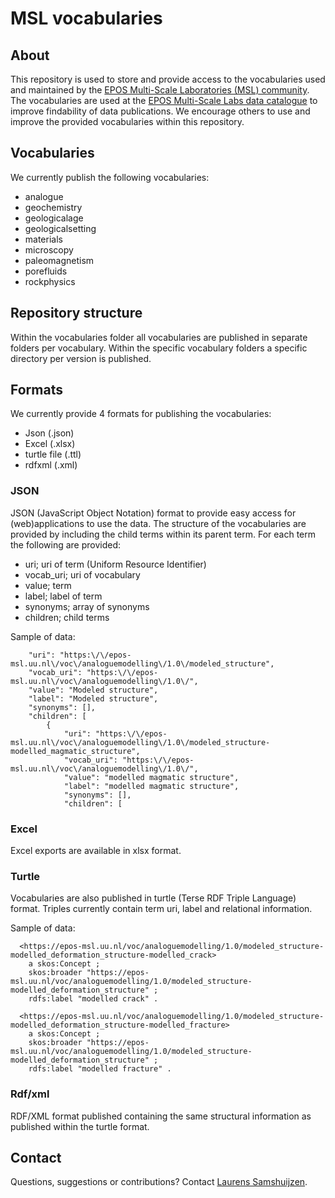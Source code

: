 # MSL vocabularies

## About

This repository is used to store and provide access to the vocabularies used and maintained by the [EPOS Multi-Scale 
Laboratories (MSL) community](https://www.epos-eu.org/tcs/multi-scale-laboratories). The vocabularies are used at the 
[EPOS Multi-Scale Labs data catalogue](https://epos-msl.uu.nl/) to improve findability of data publications. We 
encourage others to use and improve the provided vocabularies within this repository.

## Vocabularies

We currently publish the following vocabularies:
- analogue
- geochemistry
- geologicalage
- geologicalsetting
- materials
- microscopy
- paleomagnetism
- porefluids
- rockphysics

## Repository structure

Within the vocabularies folder all vocabularies are published in separate folders per vocabulary. Within the specific 
vocabulary folders a specific directory per version is published.

## Formats

We currently provide 4 formats for publishing the vocabularies:
- Json (.json)
- Excel (.xlsx)
- turtle file (.ttl)
- rdfxml (.xml)

### JSON

JSON (JavaScript Object Notation) format to provide easy access for (web)applications to use the data. The structure of the vocabularies are provided by including the child terms within its parent term. For each term the following are provided:
- uri; uri of term (Uniform Resource Identifier)
- vocab_uri; uri of vocabulary
- value; term
- label; label of term
- synonyms; array of synonyms
- children; child terms

Sample of data:

        "uri": "https:\/\/epos-msl.uu.nl\/voc\/analoguemodelling\/1.0\/modeled_structure",
        "vocab_uri": "https:\/\/epos-msl.uu.nl\/voc\/analoguemodelling\/1.0\/",
        "value": "Modeled structure",
        "label": "Modeled structure",
        "synonyms": [],
        "children": [
            {
                "uri": "https:\/\/epos-msl.uu.nl\/voc\/analoguemodelling\/1.0\/modeled_structure-modelled_magmatic_structure",
                "vocab_uri": "https:\/\/epos-msl.uu.nl\/voc\/analoguemodelling\/1.0\/",
                "value": "modelled magmatic structure",
                "label": "modelled magmatic structure",
                "synonyms": [],
                "children": [

### Excel

Excel exports are available in xlsx format.

### Turtle

Vocabularies are also published in turtle (Terse RDF Triple Language) format. Triples currently contain term uri, label and relational information.

Sample of data:

      <https://epos-msl.uu.nl/voc/analoguemodelling/1.0/modeled_structure-modelled_deformation_structure-modelled_crack>
        a skos:Concept ;
        skos:broader "https://epos-msl.uu.nl/voc/analoguemodelling/1.0/modeled_structure-modelled_deformation_structure" ;
        rdfs:label "modelled crack" .

      <https://epos-msl.uu.nl/voc/analoguemodelling/1.0/modeled_structure-modelled_deformation_structure-modelled_fracture>
        a skos:Concept ;
        skos:broader "https://epos-msl.uu.nl/voc/analoguemodelling/1.0/modeled_structure-modelled_deformation_structure" ;
        rdfs:label "modelled fracture" .

### Rdf/xml

RDF/XML format published containing the same structural information as published within the turtle format.

## Contact

Questions, suggestions or contributions? Contact [Laurens Samshuijzen](mailto:l.samshuijzen@uu.nl).

